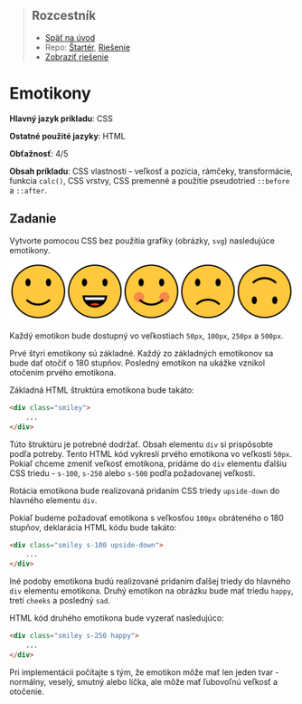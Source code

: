 <div class="hidden">

> ## Rozcestník
> - [Späť na úvod](../../README.md)
> - Repo: [Štartér](/../../tree/main/css/emoticons), [Riešenie](/../../tree/solution/css/emoticons)
> - [Zobraziť riešenie](riesenie.md)
</div>

# Emotikony
<div class="info"> 

**Hlavný jazyk príkladu**: CSS

**Ostatné použité jazyky**: HTML

**Obťažnosť**: 4/5

**Obsah príkladu**: CSS vlastnosti - veľkosť a pozícia, rámčeky, transformácie, funkcia `calc()`, CSS vrstvy, CSS premenné a použitie pseudotried `::before` a `::after`.
</div>

## Zadanie

Vytvorte pomocou CSS bez použitia grafiky (obrázky, `svg`) nasledujúce emotikony.

![Zadanie príkladu Emotikony](images_emoticons/zadanie.png)

Každý emotikon bude dostupný vo veľkostiach `50px`, `100px`, `250px` a `500px`.

Prvé štyri emotikony sú základné. Každý zo základných emotikonov sa bude dať otočiť o&nbsp;180 stupňov. Posledný emotikon na ukážke vznikol otočením prvého emotikona.

Základná HTML štruktúra emotikona bude takáto:

```html
<div class="smiley">
    ...
</div>
```

Túto štruktúru je potrebné dodržať. Obsah elementu `div` si prispôsobte podľa potreby. Tento HTML kód vykreslí prvého emotikona vo veľkosti `50px`. Pokiaľ chceme zmeniť veľkosť emotikona, pridáme do `div` elementu ďalšiu CSS triedu - `s-100`, `s-250` alebo `s-500` podľa požadovanej veľkosti.

Rotácia emotikona bude realizovaná pridaním CSS triedy `upside-down` do hlavného elementu `div`.

Pokiaľ budeme požadovať emotikona s veľkosťou `100px` obráteného o 180 stupňov, deklarácia HTML kódu bude takáto:

```html
<div class="smiley s-100 upside-down">
    ...
</div>
```

Iné podoby emotikona budú realizované pridaním ďalšej triedy do hlavného `div` elementu emotikona. Druhý emotikon na obrázku bude mať triedu `happy`, tretí `cheeks` a posledný `sad`.

HTML kód druhého emotikona bude vyzerať nasledujúco:

```html
<div class="smiley s-250 happy">
    ...
</div>
```

Pri implementácii počítajte s tým, že emotikon môže mať len jeden tvar - normálny, veselý, smutný alebo líčka, ale môže mať ľubovoľnú veľkosť a otočenie.
